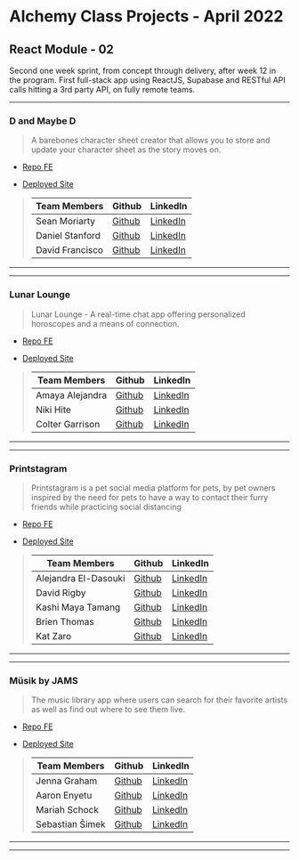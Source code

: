 # Alchemy Class Projects - April 2022

## React Module - 02
Second one week sprint, from concept through delivery, after week 12 in the program.  First full-stack app using ReactJS, Supabase and RESTful API calls hitting a 3rd party API, on fully remote teams.
___

### D and Maybe D

> A barebones character sheet creator that allows you to store and update your character sheet as the story moves on.

* [Repo FE](https://github.com/dfrancisco26/dungeons-and-dragons/tree/DavR)

* [Deployed Site](https://deploy-preview-8--funny-froyo-329925.netlify.app/)

>
>| Team Members  | Github  | LinkedIn  |
>|---|---|---|
>|  Sean Moriarty | [Github](https://github.com/spmoriarty)   | [LinkedIn](https://www.linkedin.com/in/seanmoriarty1) |
>|  Daniel Stanford | [Github](https://github.com/stanfdan000)   | [LinkedIn](https://www.linkedin.com/in/daniel-stanford/)   |
>|  David Francisco | [Github](https://github.com/dfrancisco26)   | [LinkedIn](https://www.linkedin.com/in/davidn0tdave/)   |

___
___

### Lunar Lounge

> Lunar Lounge - A real-time chat app offering personalized horoscopes and a means of connection.

* [Repo FE](https://github.com/connect-chat/connect-chat)

* [Deployed Site](https://cozy-basbousa-4d11e4.netlify.app/)

>
>| Team Members  | Github  | LinkedIn  |
>|---|---|---|
>|  Amaya Alejandra | [Github](https://github.com/amayamaya)   | [LinkedIn](https://www.linkedin.com/in/amayamaya)   |
>|  Niki Hite | [Github](https://github.com/nikihite)   | [LinkedIn](https://www.linkedin.com/in/nikihite)   |
>|  Colter Garrison | [Github](https://github.com/Colter-Garrison)   | [LinkedIn](https://www.linkedin.com/in/colter-garrison)   |

___
___

### Printstagram

> Printstagram is a pet social media platform for pets, by pet owners inspired by the need for pets to have a way to contact their furry friends while practicing social distancing

* [Repo FE](https://github.com/Printstagram/Printstagram)

* [Deployed Site](https://printstagram.netlify.app/)

>
>| Team Members  | Github  | LinkedIn  |
>|---|---|---|
>|  Alejandra El-Dasouki | [Github](https://github.com/Alejae1998)   | [LinkedIn](https://www.linkedin.com/in/alejandrael-dasouki)   |
>|  David Rigby | [Github](https://github.com/Rigby-David)   | [LinkedIn](https://www.linkedin.com/in/david-rigby2022)   |
>|  Kashi Maya Tamang | [Github](https://github.com/kashitamang)   | [LinkedIn](https://www.linkedin.com/in/kashitamang)   |
>|  Brien Thomas | [Github](https://github.com/briensthomas)   | [LinkedIn](https://www.linkedin.com/in/brien-thomas/)   |
>|  Kat Zaro | [Github](https://github.com/kathrynzaro)   | [LinkedIn](https://www.linkedin.com/in/katzaro/)   |

___
___

### Müsik by JAMS

> The music library app where users can search for their favorite artists as well as find out where to see them live.

* [Repo FE](https://github.com/jenna-graham/project-two-music-react)

* [Deployed Site](https://musik-jams.netlify.app/)

>
>| Team Members  | Github  | LinkedIn  |
>|---|---|---|
>|  Jenna Graham | [Github](https://github.com/jenna-graham)   | [LinkedIn](https://www.linkedin.com/in/jenna-lee-graham/)   |
>|  Aaron Enyetu | [Github](https://github.com/aaronEnyetu)   | [LinkedIn](https://www.linkedin.com/in/aaron-enyetu)   |
>|  Mariah Schock | [Github](https://github.com/mariahschock)   | [LinkedIn](https://www.linkedin.com/in/mariah-schock/)   |
>|  Sebastian Šimek | [Github](https://github.com/Sebastian-Simek)   | [LinkedIn](https://www.linkedin.com/in/sebastian-simek/)   |

___
___
